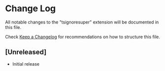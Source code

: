 # Change Log
All notable changes to the "tsignoresuper" extension will be documented in this file.

Check [Keep a Changelog](http://keepachangelog.com/) for recommendations on how to structure this file.

## [Unreleased]
- Initial release